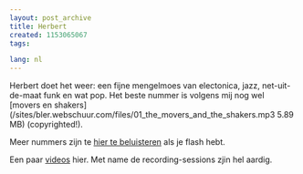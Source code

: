 ```yaml
---
layout: post_archive
title: Herbert
created: 1153065067
tags:

lang: nl
---
```

Herbert doet het weer: een fijne mengelmoes van electonica, jazz, net-uit-de-maat funk en wat pop. Het beste nummer is volgens mij nog wel [movers en shakers](/sites/bler.webschuur.com/files/01_the_movers_and_the_shakers.mp3  5.89 MB) (copyrighted!).

Meer nummers zijn te [hier te beluisteren](http://www.magicandaccident.com/_MH/music.php) als je flash hebt.

Een paar [videos](http://www.matthewherbert.com/video.php) hier. Met name de recording-sessions zjin hel aardig.
